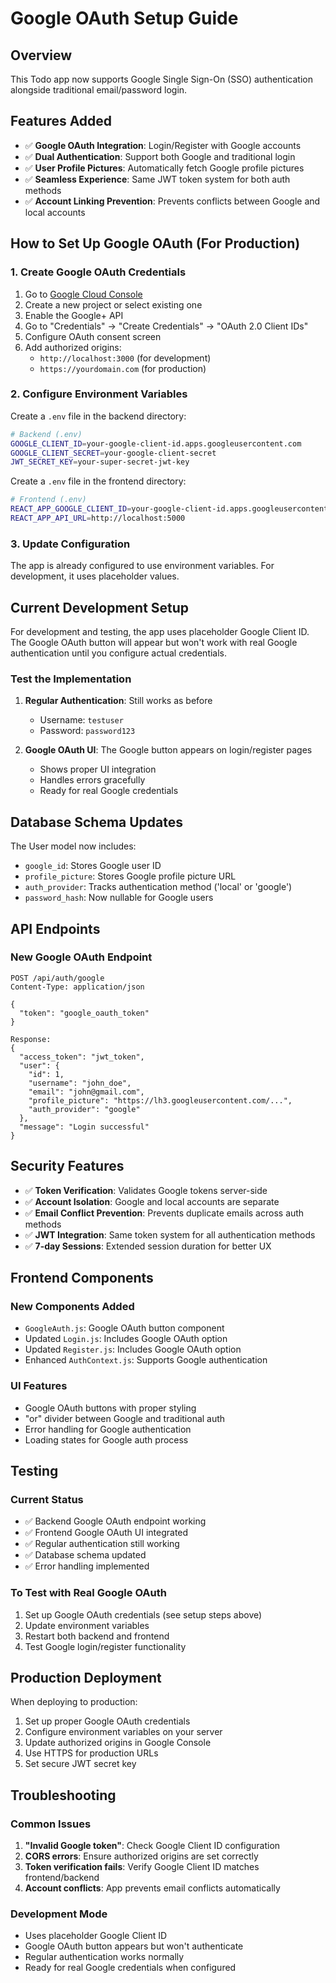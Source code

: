 # Google OAuth Setup Guide

## Overview
This Todo app now supports Google Single Sign-On (SSO) authentication alongside traditional email/password login.

## Features Added
- ✅ **Google OAuth Integration**: Login/Register with Google accounts
- ✅ **Dual Authentication**: Support both Google and traditional login
- ✅ **User Profile Pictures**: Automatically fetch Google profile pictures
- ✅ **Seamless Experience**: Same JWT token system for both auth methods
- ✅ **Account Linking Prevention**: Prevents conflicts between Google and local accounts

## How to Set Up Google OAuth (For Production)

### 1. Create Google OAuth Credentials

1. Go to [Google Cloud Console](https://console.cloud.google.com/)
2. Create a new project or select existing one
3. Enable the Google+ API
4. Go to "Credentials" → "Create Credentials" → "OAuth 2.0 Client IDs"
5. Configure OAuth consent screen
6. Add authorized origins:
   - `http://localhost:3000` (for development)
   - `https://yourdomain.com` (for production)

### 2. Configure Environment Variables

Create a `.env` file in the backend directory:
```bash
# Backend (.env)
GOOGLE_CLIENT_ID=your-google-client-id.apps.googleusercontent.com
GOOGLE_CLIENT_SECRET=your-google-client-secret
JWT_SECRET_KEY=your-super-secret-jwt-key
```

Create a `.env` file in the frontend directory:
```bash
# Frontend (.env)
REACT_APP_GOOGLE_CLIENT_ID=your-google-client-id.apps.googleusercontent.com
REACT_APP_API_URL=http://localhost:5000
```

### 3. Update Configuration

The app is already configured to use environment variables. For development, it uses placeholder values.

## Current Development Setup

For development and testing, the app uses placeholder Google Client ID. The Google OAuth button will appear but won't work with real Google authentication until you configure actual credentials.

### Test the Implementation

1. **Regular Authentication**: Still works as before
   - Username: `testuser`
   - Password: `password123`

2. **Google OAuth UI**: The Google button appears on login/register pages
   - Shows proper UI integration
   - Handles errors gracefully
   - Ready for real Google credentials

## Database Schema Updates

The User model now includes:
- `google_id`: Stores Google user ID
- `profile_picture`: Stores Google profile picture URL
- `auth_provider`: Tracks authentication method ('local' or 'google')
- `password_hash`: Now nullable for Google users

## API Endpoints

### New Google OAuth Endpoint
```
POST /api/auth/google
Content-Type: application/json

{
  "token": "google_oauth_token"
}

Response:
{
  "access_token": "jwt_token",
  "user": {
    "id": 1,
    "username": "john_doe",
    "email": "john@gmail.com",
    "profile_picture": "https://lh3.googleusercontent.com/...",
    "auth_provider": "google"
  },
  "message": "Login successful"
}
```

## Security Features

- ✅ **Token Verification**: Validates Google tokens server-side
- ✅ **Account Isolation**: Google and local accounts are separate
- ✅ **Email Conflict Prevention**: Prevents duplicate emails across auth methods
- ✅ **JWT Integration**: Same token system for all authentication methods
- ✅ **7-day Sessions**: Extended session duration for better UX

## Frontend Components

### New Components Added
- `GoogleAuth.js`: Google OAuth button component
- Updated `Login.js`: Includes Google OAuth option
- Updated `Register.js`: Includes Google OAuth option
- Enhanced `AuthContext.js`: Supports Google authentication

### UI Features
- Google OAuth buttons with proper styling
- "or" divider between Google and traditional auth
- Error handling for Google authentication
- Loading states for Google auth process

## Testing

### Current Status
- ✅ Backend Google OAuth endpoint working
- ✅ Frontend Google OAuth UI integrated
- ✅ Regular authentication still working
- ✅ Database schema updated
- ✅ Error handling implemented

### To Test with Real Google OAuth
1. Set up Google OAuth credentials (see setup steps above)
2. Update environment variables
3. Restart both backend and frontend
4. Test Google login/register functionality

## Production Deployment

When deploying to production:
1. Set up proper Google OAuth credentials
2. Configure environment variables on your server
3. Update authorized origins in Google Console
4. Use HTTPS for production URLs
5. Set secure JWT secret key

## Troubleshooting

### Common Issues
1. **"Invalid Google token"**: Check Google Client ID configuration
2. **CORS errors**: Ensure authorized origins are set correctly
3. **Token verification fails**: Verify Google Client ID matches frontend/backend
4. **Account conflicts**: App prevents email conflicts automatically

### Development Mode
- Uses placeholder Google Client ID
- Google OAuth button appears but won't authenticate
- Regular authentication works normally
- Ready for real Google credentials when configured
